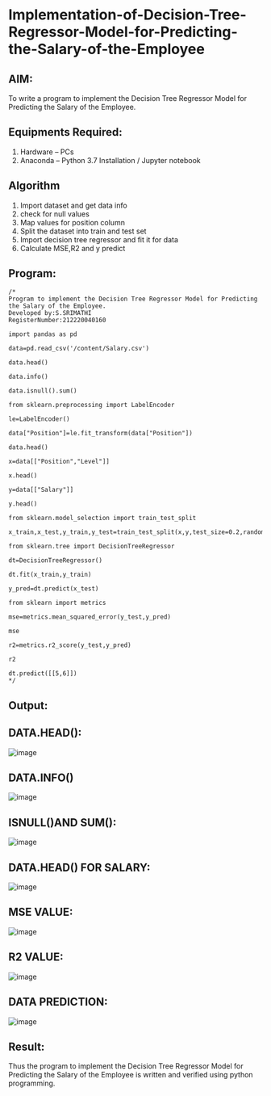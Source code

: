 # Implementation-of-Decision-Tree-Regressor-Model-for-Predicting-the-Salary-of-the-Employee

## AIM:
To write a program to implement the Decision Tree Regressor Model for Predicting the Salary of the Employee.

## Equipments Required:
1. Hardware – PCs
2. Anaconda – Python 3.7 Installation / Jupyter notebook

## Algorithm
1. Import dataset and get data info
2. check for null values
3. Map values for position column
4. Split the dataset into train and test set
5. Import decision tree regressor and fit it for data
6. Calculate MSE,R2 and y predict
## Program:
```
/*
Program to implement the Decision Tree Regressor Model for Predicting the Salary of the Employee.
Developed by:S.SRIMATHI
RegisterNumber:212220040160  

import pandas as pd

data=pd.read_csv('/content/Salary.csv')

data.head()

data.info()

data.isnull().sum()

from sklearn.preprocessing import LabelEncoder

le=LabelEncoder()

data["Position"]=le.fit_transform(data["Position"])

data.head()

x=data[["Position","Level"]]

x.head()

y=data[["Salary"]]

y.head()

from sklearn.model_selection import train_test_split

x_train,x_test,y_train,y_test=train_test_split(x,y,test_size=0.2,random_state=200)

from sklearn.tree import DecisionTreeRegressor

dt=DecisionTreeRegressor()

dt.fit(x_train,y_train)

y_pred=dt.predict(x_test)

from sklearn import metrics

mse=metrics.mean_squared_error(y_test,y_pred)

mse

r2=metrics.r2_score(y_test,y_pred)

r2

dt.predict([[5,6]])
*/
```

## Output:
## DATA.HEAD():
![image](https://github.com/srimathi-25/Implementation-of-Decision-Tree-Regressor-Model-for-Predicting-the-Salary-of-the-Employee/assets/114581999/87b2ba17-52e8-4a53-b438-0d2cf80ccd01)
## DATA.INFO()
![image](https://github.com/srimathi-25/Implementation-of-Decision-Tree-Regressor-Model-for-Predicting-the-Salary-of-the-Employee/assets/114581999/0df06e4b-0f98-493d-a6f6-dcfc53c86c5e)
## ISNULL()AND SUM():
![image](https://github.com/srimathi-25/Implementation-of-Decision-Tree-Regressor-Model-for-Predicting-the-Salary-of-the-Employee/assets/114581999/8b9318cc-6b7b-4711-967e-372aae0d4f9b)
## DATA.HEAD() FOR SALARY:
![image](https://github.com/srimathi-25/Implementation-of-Decision-Tree-Regressor-Model-for-Predicting-the-Salary-of-the-Employee/assets/114581999/2540fe10-3f30-45c0-8660-21190c101c26)
## MSE VALUE:
![image](https://github.com/srimathi-25/Implementation-of-Decision-Tree-Regressor-Model-for-Predicting-the-Salary-of-the-Employee/assets/114581999/6b33022d-7765-4171-9472-b28eaf01985a)
## R2 VALUE:
![image](https://github.com/srimathi-25/Implementation-of-Decision-Tree-Regressor-Model-for-Predicting-the-Salary-of-the-Employee/assets/114581999/430d312a-1cd7-409e-b574-c578ea373037)
## DATA PREDICTION:
![image](https://github.com/srimathi-25/Implementation-of-Decision-Tree-Regressor-Model-for-Predicting-the-Salary-of-the-Employee/assets/114581999/d6a3396b-a627-454f-89f1-41f59f76a104)



## Result:
Thus the program to implement the Decision Tree Regressor Model for Predicting the Salary of the Employee is written and verified using python programming.
